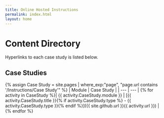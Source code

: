 ```yaml
---
title: Online Hosted Instructions
permalink: index.html
layout: home
---
```


# Content Directory

Hyperlinks to each case study is listed below.

## Case Studies

{% assign Case Study = site.pages | where_exp:"page", "page.url contains '/Instructions/Case Study'" %}
| Module | Case Study |
| --- | --- | 
{% for activity in CaseStudy %}| {{ activity.CaseStudy.module }} | [{{ activity.CaseStudy.title }}{% if activity.CaseStudy.type %} - {{ activity.CaseStudy.type }}{% endif %}]({{ site.github.url }}{{ activity.url }}) |
{% endfor %}

